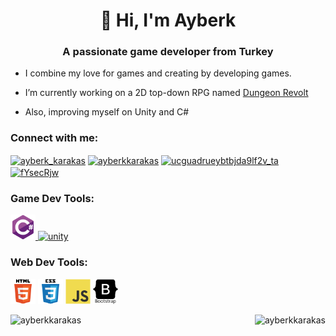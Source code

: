 <h1 align="center">👋 Hi, I'm Ayberk</h1>
<h3 align="center">A passionate game developer from Turkey</h3>

- I combine my love for games and creating by developing games. 

- I’m currently working on a 2D top-down RPG named [Dungeon Revolt](https://github.com/ayberkkarakas/Dungeon-Revolt)

- Also, improving myself on Unity and C#

<h3 align="left">Connect with me:</h3>
<p align="left">
<a href="https://twitter.com/ayberk_karakas" target="blank"><img align="center" src="https://raw.githubusercontent.com/rahuldkjain/github-profile-readme-generator/master/src/images/icons/Social/twitter.svg" alt="ayberk_karakas" height="30" width="40" /></a>
<a href="https://linkedin.com/in/ayberkkarakas" target="blank"><img align="center" src="https://raw.githubusercontent.com/rahuldkjain/github-profile-readme-generator/master/src/images/icons/Social/linked-in-alt.svg" alt="ayberkkarakas" height="30" width="40" /></a>
<a href="https://www.youtube.com/c/ucguadrueybtbjda9lf2v_ta" target="blank"><img align="center" src="https://raw.githubusercontent.com/rahuldkjain/github-profile-readme-generator/master/src/images/icons/Social/youtube.svg" alt="ucguadrueybtbjda9lf2v_ta" height="30" width="40" /></a>
<a href="https://discord.gg/fYsecRjw" target="blank"><img align="center" src="https://raw.githubusercontent.com/rahuldkjain/github-profile-readme-generator/master/src/images/icons/Social/discord.svg" alt="fYsecRjw" height="30" width="40" /></a>
</p>

<h3 align="left">Game Dev Tools:</h3>
<p align="left">  </a> <a href="https://www.w3schools.com/cs/" target="_blank" rel="noreferrer"> <img src="https://raw.githubusercontent.com/devicons/devicon/master/icons/csharp/csharp-original.svg" alt="csharp" width="40" height="40"/> </a> <a href="https://unity.com/" target="_blank" rel="noreferrer"> <img src="https://www.vectorlogo.zone/logos/unity3d/unity3d-icon.svg" alt="unity" width="40" height="40"/> </a> </p>

<h3 align="left">Web Dev Tools:</h3>
<p align="left"> <a href="https://www.w3.org/html/" target="_blank" rel="noreferrer"> <img src="https://raw.githubusercontent.com/devicons/devicon/master/icons/html5/html5-original-wordmark.svg" alt="html5" width="40" height="40"/></a> <a href="https://www.w3schools.com/css/" target="_blank" rel="noreferrer"> <img src="https://raw.githubusercontent.com/devicons/devicon/master/icons/css3/css3-original-wordmark.svg" alt="css3" width="40" height="40"/></a> <a href="https://developer.mozilla.org/en-US/docs/Web/JavaScript" target="_blank" rel="noreferrer"> <img src="https://raw.githubusercontent.com/devicons/devicon/master/icons/javascript/javascript-original.svg" alt="javascript" width="40" height="40"/></a> <a href="https://getbootstrap.com" target="_blank" rel="noreferrer"> <img src="https://raw.githubusercontent.com/devicons/devicon/master/icons/bootstrap/bootstrap-plain-wordmark.svg" alt="bootstrap" width="40" height="40"/></a></p>

<p><img align="left" src="https://github-readme-stats.vercel.app/api/top-langs?username=ayberkkarakas&show_icons=true&title_color=4b5bab&text_color=92e8c0&bg_color=0d1117&locale=en&layout=compact" alt="ayberkkarakas" /></p>

<p>&nbsp;<img align="right" src="https://github-readme-stats.vercel.app/api?username=ayberkkarakas&show_icons=true&title_color=4b5bab&text_color=92e8c0&bg_color=0d1117&locale=en" alt="ayberkkarakas" /></p>
